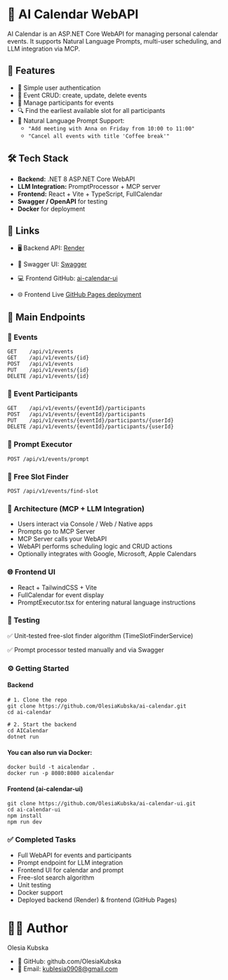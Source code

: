 # 📅 AI Calendar WebAPI

AI Calendar is an ASP.NET Core WebAPI for managing personal calendar events. It supports Natural Language Prompts, multi-user scheduling, and LLM integration via MCP.

## 🚀 Features

- 👤 Simple user authentication
- 📆 Event CRUD: create, update, delete events
- 👥 Manage participants for events
- 🔍 Find the earliest available slot for all participants
- 💬 Natural Language Prompt Support:
  - `"Add meeting with Anna on Friday from 10:00 to 11:00"`
  - `"Cancel all events with title 'Coffee break'"`

## 🛠️ Tech Stack

- **Backend:** .NET 8 ASP.NET Core WebAPI
- **LLM Integration:** PromptProcessor + MCP server
- **Frontend:** React + Vite + TypeScript, FullCalendar
- **Swagger / OpenAPI** for testing
- **Docker** for deployment

## 🔗 Links

- 🖥️ Backend API: [Render](https://aicalendar-gqcp.onrender.com)

- 📘 Swagger UI: [Swagger](https://aicalendar-gqcp.onrender.com/swagger)

- 💻 Frontend GitHub: [ai-calendar-ui](https://github.com/OlesiaKubska/ai-calendar-ui)

- 🌐 Frontend Live [GitHub Pages deployment](https://olesiakubska.github.io/ai-calendar-ui/)

## 📌 Main Endpoints

### 📑 Events

```http
GET    /api/v1/events
GET    /api/v1/events/{id}
POST   /api/v1/events
PUT    /api/v1/events/{id}
DELETE /api/v1/events/{id}
```

### 👥 Event Participants

```http
GET    /api/v1/events/{eventId}/participants
POST   /api/v1/events/{eventId}/participants
PUT    /api/v1/events/{eventId}/participants/{userId}
DELETE /api/v1/events/{eventId}/participants/{userId}
```

### 💬 Prompt Executor

```http
POST /api/v1/events/prompt
```

### 🧪 Free Slot Finder

```http
POST /api/v1/events/find-slot
```

### 🧠 Architecture (MCP + LLM Integration)

- Users interact via Console / Web / Native apps
- Prompts go to MCP Server
- MCP Server calls your WebAPI
- WebAPI performs scheduling logic and CRUD actions
- Optionally integrates with Google, Microsoft, Apple Calendars

### 🌐 Frontend UI

- React + TailwindCSS + Vite
- FullCalendar for event display
- PromptExecutor.tsx for entering natural language instructions

### 🧪 Testing

✅ Unit-tested free-slot finder algorithm (TimeSlotFinderService)

✅ Prompt processor tested manually and via Swagger

### ⚙️ Getting Started

#### Backend

```
# 1. Clone the repo
git clone https://github.com/OlesiaKubska/ai-calendar.git
cd ai-calendar

# 2. Start the backend
cd AICalendar
dotnet run
```

#### You can also run via Docker:

```
docker build -t aicalendar .
docker run -p 8080:8080 aicalendar
```

#### Frontend (ai-calendar-ui)

```
git clone https://github.com/OlesiaKubska/ai-calendar-ui.git
cd ai-calendar-ui
npm install
npm run dev
```

### ✅ Completed Tasks

- Full WebAPI for events and participants
- Prompt endpoint for LLM integration
- Frontend UI for calendar and prompt
- Free-slot search algorithm
- Unit testing
- Docker support
- Deployed backend (Render) & frontend (GitHub Pages)

# 👩‍💻 Author

Olesia Kubska

- 🔗 GitHub: github.com/OlesiaKubska
- 📧 Email: kublesia0908@gmail.com
